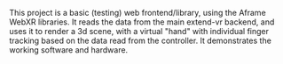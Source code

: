 This project is a basic (testing) web frontend/library, using the Aframe WebXR libraries. It reads the data from the main extend-vr backend, and uses it to render a 3d scene, with a virtual "hand" with individual finger tracking based on the data read from the controller. It demonstrates the working software and hardware.